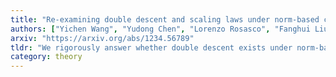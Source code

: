 ```yaml
---
title: "Re-examining double descent and scaling laws under norm-based capacity via deterministic equivalence"
authors: ["Yichen Wang", "Yudong Chen", "Lorenzo Rosasco", "Fanghui Liu"]
arxiv: "https://arxiv.org/abs/1234.56789"
tldr: "We rigorously answer whether double descent exists under norm-based capacity as introduced in CS229 Lecture Notes (Fig. 8.12) and accordingly reshape scaling law."
category: theory
---
```


